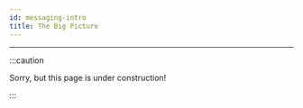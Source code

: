 ```yaml
---
id: messaging-intro
title: The Big Picture
---
```


----------------

:::caution

Sorry, but this page is under construction!

:::
